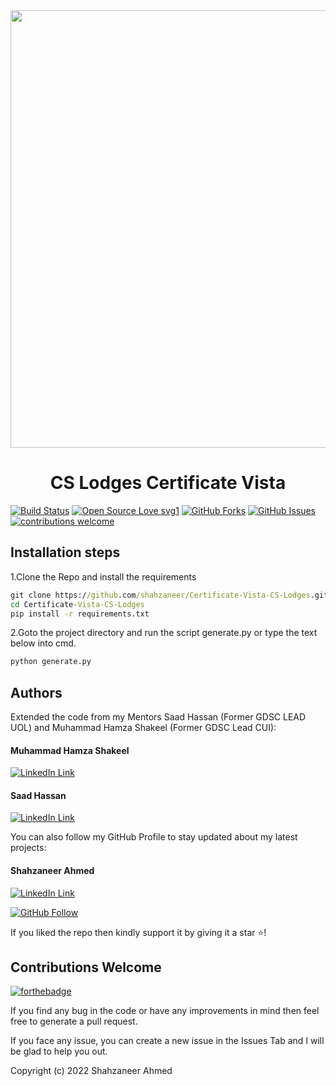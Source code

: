 <a href="#">
  <div align="center">
    <img src="certificates/Muhammad Hamza.pdf" width='700'/>
  </div>
</a>

<h1 align="center">CS Lodges Certificate Vista</h1>

[![Build Status](https://img.shields.io/badge/Build-Passing-brightgreen.svg?style=for-the-badge&logo=appveyor)](#)
[![Open Source Love svg1](https://badges.frapsoft.com/os/v1/open-source.svg?v=103)](#)
[![GitHub Forks](https://img.shields.io/github/forks/saadhaxxan/Car_Game_Python_Pygame.svg?style=social&label=Fork&maxAge=2592000)](https://www.github.com/dscuol/dsc-certificate-generator/fork)
[![GitHub Issues](https://img.shields.io/github/issues/saadhaxxan/Car_Game_Python_Pygame.svg?style=flat&label=Issues&maxAge=2592000)](https://www.github.com/dscuol/dsc-certificate-generator/issues)
[![contributions welcome](https://img.shields.io/badge/contributions-welcome-brightgreen.svg?style=flat&label=Contributions&colorA=red&colorB=black	)](#)

## Installation steps

1.Clone the Repo and install the requirements

``` cmd
git clone https://github.com/shahzaneer/Certificate-Vista-CS-Lodges.git
cd Certificate-Vista-CS-Lodges
pip install -r requirements.txt
```

2.Goto the project directory and run the script generate.py or type the text below into cmd.

```python
python generate.py
```


## Authors
Extended the code from my Mentors Saad Hassan (Former GDSC LEAD UOL) and Muhammad Hamza Shakeel (Former GDSC Lead CUI):

#### Muhammad Hamza Shakeel
[![LinkedIn Link](https://img.shields.io/badge/Connect-Hamza-blue.svg?logo=linkedin&longCache=true&style=social&label=Connect
)](https://www.linkedin.com/in/mhmzdev/)

#### Saad Hassan
[![LinkedIn Link](https://img.shields.io/badge/Connect-saadhaxxan-blue.svg?logo=linkedin&longCache=true&style=social&label=Connect
)](https://www.linkedin.com/in/saad-haxxan/)

You can also follow my GitHub Profile to stay updated about my latest projects:

#### Shahzaneer Ahmed
[![LinkedIn Link](https://img.shields.io/badge/Connect-Shahzaneer-blue.svg?logo=linkedin&longCache=true&style=social&label=Connect
)](https://www.linkedin.com/in/shahzaneer/)

[![GitHub Follow](https://img.shields.io/badge/Connect-Shahzaneer-blue.svg?logo=Github&longCache=true&style=social&label=Follow)](https://github.com/shahzaneer)

If you liked the repo then kindly support it by giving it a star ⭐!

## Contributions Welcome
[![forthebadge](https://forthebadge.com/images/badges/built-with-love.svg)](#)

If you find any bug in the code or have any improvements in mind then feel free to generate a pull request.

If you face any issue, you can create a new issue in the Issues Tab and I will be glad to help you out.

Copyright (c) 2022 Shahzaneer Ahmed

